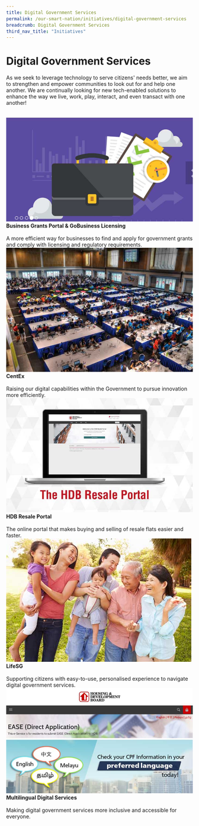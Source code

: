 ```yaml
---
title: Digital Government Services
permalink: /our-smart-nation/initiatives/digital-government-services
breadcrumb: Digital Government Services
third_nav_title: "Initiatives"
---
```

# Digital Government Services

As we seek to leverage technology to serve citizens' needs better, we aim to strengthen and empower communities to look out for and help one another. We are continually looking for new tech-enabled solutions to enhance the way we live, work, play, interact, and even transact with one another!

<br>
<div class="row">  
  <div class="column-c" > 
    <a href="/our-smart-nation/initiatives/digital-government-services/business-grants-gobusiness-licensing" target="_blank"><img src="/images/our-smart-nation/Initiatives/business-grants-overview.jpg"></a><br>
    <div class="header"><b>Business Grants Portal & GoBusiness Licensing</b></div><br>
    <div class="para">A more efficient way for businesses to find and apply for government grants and comply with licensing and regulatory requirements.</div>
  </div>
   <div class="column-c"> 
    <a href="/our-smart-nation/initiatives/digital-government-services/Centex" target="_blank"><img src="/images/our-smart-nation/Initiatives/centex.jpg"></a><br>
     <div class="header"><b>CentEx</b></div><br>
    <div class="para">Raising our digital capabilities within the Government to pursue innovation more efficiently.</div>
  </div>
  <div class="column-c">  
    <a href="/our-smart-nation/initiatives/digital-government-services/hdb-resale-portal" target="_blank"><img src="/images/our-smart-nation/Initiatives/HDB-resale-portal.jpg"></a><br>
    <div class="header"><b>HDB Resale Portal</b></div><br>
    <div class="para">The online portal that makes buying and selling of resale flats easier and faster.</div>
  </div>     
</div>
<div class="row">  
  <div class="column-c" > 
    <a href="/our-smart-nation/initiatives/digital-government-services/lifesg" target="_blank"><img src="/images/our-smart-nation/Initiatives/DGS-LifeSg-overview.jpg"></a><br>
    <div class="header"><b>LifeSG</b></div><br>
    <div class="para">Supporting citizens with easy-to-use, personalised experience to navigate digital government services.</div>
  </div>
  <div class="column-c" > 
    <a href="/our-smart-nation/initiatives/digital-government-services/multilingual-digital-services" target="_blank"><img src="/images/our-smart-nation/Initiatives/multilingual-digital-services.jpeg"></a><br>
    <div class="header"><b>Multilingual Digital Services</b></div><br>
    <div class="para">Making digital government services more inclusive and accessible for everyone.</div>
  </div>
  </div>      
</div>
